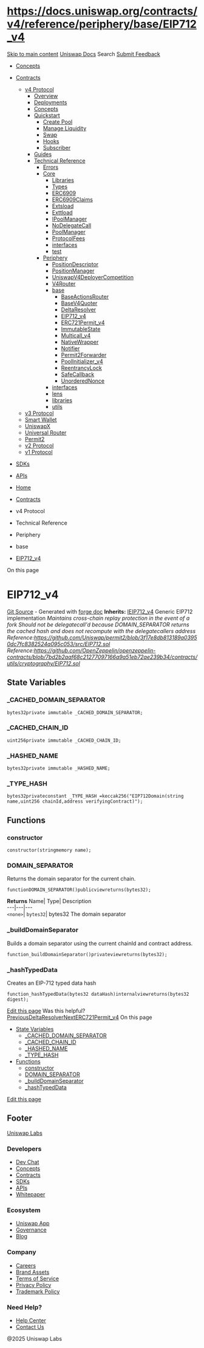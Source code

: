 # https://docs.uniswap.org/contracts/v4/reference/periphery/base/EIP712_v4

[Skip to main content](https://docs.uniswap.org/contracts/v4/reference/periphery/base/EIP712_v4#__docusaurus_skipToContent_fallback)
[Uniswap Docs](https://docs.uniswap.org/)
Search
[Submit Feedback](https://docs.google.com/forms/d/e/1FAIpQLSdjSkZam8KiatL9XACRVxCHjDJjaPGbls77PCXDKFn4JwykXg/viewform)
  * [Concepts](https://docs.uniswap.org/concepts/overview)
  * [Contracts](https://docs.uniswap.org/contracts/v4/overview)
    * [v4 Protocol](https://docs.uniswap.org/contracts/v4/overview)
      * [Overview](https://docs.uniswap.org/contracts/v4/overview)
      * [Deployments](https://docs.uniswap.org/contracts/v4/deployments)
      * [Concepts](https://docs.uniswap.org/contracts/v4/concepts/v4-vs-v3)
      * [Quickstart](https://docs.uniswap.org/contracts/v4/quickstart/create-pool)
        * [Create Pool](https://docs.uniswap.org/contracts/v4/quickstart/create-pool)
        * [Manage Liquidity](https://docs.uniswap.org/contracts/v4/quickstart/manage-liquidity/setup-liquidity)
        * [Swap](https://docs.uniswap.org/contracts/v4/quickstart/swap)
        * [Hooks](https://docs.uniswap.org/contracts/v4/quickstart/hooks/setup)
        * [Subscriber](https://docs.uniswap.org/contracts/v4/quickstart/subscriber)
      * [Guides](https://docs.uniswap.org/contracts/v4/guides/hooks/your-first-hook)
      * [Technical Reference](https://docs.uniswap.org/contracts/v4/reference/errors/)
        * [Errors](https://docs.uniswap.org/contracts/v4/reference/errors/)
        * [Core](https://docs.uniswap.org/contracts/v4/reference/core/libraries/BitMath)
          * [Libraries](https://docs.uniswap.org/contracts/v4/reference/core/libraries/BitMath)
          * [Types](https://docs.uniswap.org/contracts/v4/reference/core/types/BalanceDelta)
          * [ERC6909](https://docs.uniswap.org/contracts/v4/reference/core/ERC6909)
          * [ERC6909Claims](https://docs.uniswap.org/contracts/v4/reference/core/ERC6909Claims)
          * [Extsload](https://docs.uniswap.org/contracts/v4/reference/core/Extsload)
          * [Exttload](https://docs.uniswap.org/contracts/v4/reference/core/Exttload)
          * [IPoolManager](https://docs.uniswap.org/contracts/v4/reference/core/IPoolManager)
          * [NoDelegateCall](https://docs.uniswap.org/contracts/v4/reference/core/NoDelegateCall)
          * [PoolManager](https://docs.uniswap.org/contracts/v4/reference/core/PoolManager)
          * [ProtocolFees](https://docs.uniswap.org/contracts/v4/reference/core/ProtocolFees)
          * [interfaces](https://docs.uniswap.org/contracts/v4/reference/core/interfaces/IERC20Minimal)
          * [test](https://docs.uniswap.org/contracts/v4/reference/core/test/ActionsRouter)
        * [Periphery](https://docs.uniswap.org/contracts/v4/reference/periphery/PositionDescriptor)
          * [PositionDescriptor](https://docs.uniswap.org/contracts/v4/reference/periphery/PositionDescriptor)
          * [PositionManager](https://docs.uniswap.org/contracts/v4/reference/periphery/PositionManager)
          * [UniswapV4DeployerCompetition](https://docs.uniswap.org/contracts/v4/reference/periphery/UniswapV4DeployerCompetition)
          * [V4Router](https://docs.uniswap.org/contracts/v4/reference/periphery/V4Router)
          * [base](https://docs.uniswap.org/contracts/v4/reference/periphery/base/BaseActionsRouter)
            * [BaseActionsRouter](https://docs.uniswap.org/contracts/v4/reference/periphery/base/BaseActionsRouter)
            * [BaseV4Quoter](https://docs.uniswap.org/contracts/v4/reference/periphery/base/BaseV4Quoter)
            * [DeltaResolver](https://docs.uniswap.org/contracts/v4/reference/periphery/base/DeltaResolver)
            * [EIP712_v4](https://docs.uniswap.org/contracts/v4/reference/periphery/base/EIP712_v4)
            * [ERC721Permit_v4](https://docs.uniswap.org/contracts/v4/reference/periphery/base/ERC721Permit_v4)
            * [ImmutableState](https://docs.uniswap.org/contracts/v4/reference/periphery/base/ImmutableState)
            * [Multicall_v4](https://docs.uniswap.org/contracts/v4/reference/periphery/base/Multicall_v4)
            * [NativeWrapper](https://docs.uniswap.org/contracts/v4/reference/periphery/base/NativeWrapper)
            * [Notifier](https://docs.uniswap.org/contracts/v4/reference/periphery/base/Notifier)
            * [Permit2Forwarder](https://docs.uniswap.org/contracts/v4/reference/periphery/base/Permit2Forwarder)
            * [PoolInitializer_v4](https://docs.uniswap.org/contracts/v4/reference/periphery/base/PoolInitializer_v4)
            * [ReentrancyLock](https://docs.uniswap.org/contracts/v4/reference/periphery/base/ReentrancyLock)
            * [SafeCallback](https://docs.uniswap.org/contracts/v4/reference/periphery/base/SafeCallback)
            * [UnorderedNonce](https://docs.uniswap.org/contracts/v4/reference/periphery/base/UnorderedNonce)
          * [interfaces](https://docs.uniswap.org/contracts/v4/reference/periphery/interfaces/IEIP712_v4)
          * [lens](https://docs.uniswap.org/contracts/v4/reference/periphery/lens/StateView)
          * [libraries](https://docs.uniswap.org/contracts/v4/reference/periphery/libraries/ActionConstants)
          * [utils](https://docs.uniswap.org/contracts/v4/reference/periphery/utils/BaseHook)
    * [v3 Protocol](https://docs.uniswap.org/contracts/v3/overview)
    * [Smart Wallet](https://docs.uniswap.org/contracts/smart-wallet/overview)
    * [UniswapX](https://docs.uniswap.org/contracts/uniswapx/overview)
    * [Universal Router](https://docs.uniswap.org/contracts/universal-router/overview)
    * [Permit2](https://docs.uniswap.org/contracts/permit2/overview)
    * [v2 Protocol](https://docs.uniswap.org/contracts/v2/overview)
    * [v1 Protocol](https://docs.uniswap.org/contracts/v1/overview)
  * [SDKs](https://docs.uniswap.org/sdk/v4/overview)
  * [APIs](https://docs.uniswap.org/api/subgraph/overview)


  * [Home](https://docs.uniswap.org/)
  * [Contracts](https://docs.uniswap.org/contracts/v4/overview)
  * v4 Protocol
  * Technical Reference
  * Periphery
  * base
  * [EIP712_v4](https://docs.uniswap.org/contracts/v4/reference/periphery/base/EIP712_v4)


On this page
# EIP712_v4
[Git Source](https://github.com/uniswap/v4-periphery/blob/ea2bf2e1ba6863bb809fc2ff791744f308c4a26d/src/base/EIP712_v4.sol) - Generated with [forge doc](https://book.getfoundry.sh/reference/forge/forge-doc)
**Inherits:** [IEIP712_v4](https://docs.uniswap.org/contracts/v4/reference/periphery/interfaces/IEIP712_v4)
Generic EIP712 implementation
_Maintains cross-chain replay protection in the event of a fork_
_Should not be delegatecall'd because DOMAIN_SEPARATOR returns the cached hash and does not recompute with the delegatecallers address_
_Reference:<https://github.com/Uniswap/permit2/blob/3f17e8db813189a03950dc7fc8382524a095c053/src/EIP712.sol>_
_Reference:<https://github.com/OpenZeppelin/openzeppelin-contracts/blob/7bd2b2aaf68c21277097166a9a51eb72ae239b34/contracts/utils/cryptography/EIP712.sol>_
## State Variables[​](https://docs.uniswap.org/contracts/v4/reference/periphery/base/EIP712_v4#state-variables "Direct link to State Variables")
### _CACHED_DOMAIN_SEPARATOR[​](https://docs.uniswap.org/contracts/v4/reference/periphery/base/EIP712_v4#_cached_domain_separator "Direct link to _CACHED_DOMAIN_SEPARATOR")
```
bytes32private immutable _CACHED_DOMAIN_SEPARATOR;
```

### _CACHED_CHAIN_ID[​](https://docs.uniswap.org/contracts/v4/reference/periphery/base/EIP712_v4#_cached_chain_id "Direct link to _CACHED_CHAIN_ID")
```
uint256private immutable _CACHED_CHAIN_ID;
```

### _HASHED_NAME[​](https://docs.uniswap.org/contracts/v4/reference/periphery/base/EIP712_v4#_hashed_name "Direct link to _HASHED_NAME")
```
bytes32private immutable _HASHED_NAME;
```

### _TYPE_HASH[​](https://docs.uniswap.org/contracts/v4/reference/periphery/base/EIP712_v4#_type_hash "Direct link to _TYPE_HASH")
```
bytes32privateconstant _TYPE_HASH =keccak256("EIP712Domain(string name,uint256 chainId,address verifyingContract)");
```

## Functions[​](https://docs.uniswap.org/contracts/v4/reference/periphery/base/EIP712_v4#functions "Direct link to Functions")
### constructor[​](https://docs.uniswap.org/contracts/v4/reference/periphery/base/EIP712_v4#constructor "Direct link to constructor")
```
constructor(stringmemory name);
```

### DOMAIN_SEPARATOR[​](https://docs.uniswap.org/contracts/v4/reference/periphery/base/EIP712_v4#domain_separator "Direct link to DOMAIN_SEPARATOR")
Returns the domain separator for the current chain.
```
functionDOMAIN_SEPARATOR()publicviewreturns(bytes32);
```

**Returns**
Name| Type| Description  
---|---|---  
`<none>`| `bytes32`| bytes32 The domain separator  
### _buildDomainSeparator[​](https://docs.uniswap.org/contracts/v4/reference/periphery/base/EIP712_v4#_builddomainseparator "Direct link to _buildDomainSeparator")
Builds a domain separator using the current chainId and contract address.
```
function_buildDomainSeparator()privateviewreturns(bytes32);
```

### _hashTypedData[​](https://docs.uniswap.org/contracts/v4/reference/periphery/base/EIP712_v4#_hashtypeddata "Direct link to _hashTypedData")
Creates an EIP-712 typed data hash
```
function_hashTypedData(bytes32 dataHash)internalviewreturns(bytes32 digest);
```

[Edit this page](https://github.com/uniswap/uniswap-docs/tree/main/docs/contracts/v4/reference/periphery/base/EIP712_v4.md)
Was this helpful?
[PreviousDeltaResolver](https://docs.uniswap.org/contracts/v4/reference/periphery/base/DeltaResolver)[NextERC721Permit_v4](https://docs.uniswap.org/contracts/v4/reference/periphery/base/ERC721Permit_v4)
On this page
  * [State Variables](https://docs.uniswap.org/contracts/v4/reference/periphery/base/EIP712_v4#state-variables)
    * [_CACHED_DOMAIN_SEPARATOR](https://docs.uniswap.org/contracts/v4/reference/periphery/base/EIP712_v4#_cached_domain_separator)
    * [_CACHED_CHAIN_ID](https://docs.uniswap.org/contracts/v4/reference/periphery/base/EIP712_v4#_cached_chain_id)
    * [_HASHED_NAME](https://docs.uniswap.org/contracts/v4/reference/periphery/base/EIP712_v4#_hashed_name)
    * [_TYPE_HASH](https://docs.uniswap.org/contracts/v4/reference/periphery/base/EIP712_v4#_type_hash)
  * [Functions](https://docs.uniswap.org/contracts/v4/reference/periphery/base/EIP712_v4#functions)
    * [constructor](https://docs.uniswap.org/contracts/v4/reference/periphery/base/EIP712_v4#constructor)
    * [DOMAIN_SEPARATOR](https://docs.uniswap.org/contracts/v4/reference/periphery/base/EIP712_v4#domain_separator)
    * [_buildDomainSeparator](https://docs.uniswap.org/contracts/v4/reference/periphery/base/EIP712_v4#_builddomainseparator)
    * [_hashTypedData](https://docs.uniswap.org/contracts/v4/reference/periphery/base/EIP712_v4#_hashtypeddata)


[Edit this page](https://github.com/uniswap/uniswap-docs/tree/main/docs/contracts/v4/reference/periphery/base/EIP712_v4.md)
## Footer
[Uniswap Labs](https://docs.uniswap.org/)
### Developers
  * [Dev Chat](https://discord.com/invite/uniswap)
  * [Concepts](https://docs.uniswap.org/concepts/overview)
  * [Contracts](https://docs.uniswap.org/contracts/v4/overview)
  * [SDKs](https://docs.uniswap.org/sdk/v4/overview)
  * [APIs](https://docs.uniswap.org/api/subgraph/overview)
  * [Whitepaper](https://app.uniswap.org/whitepaper-v4.pdf)


### Ecosystem
  * [Uniswap App](https://app.uniswap.org/)
  * [Governance](https://www.uniswapfoundation.org/governance)
  * [Blog](https://blog.uniswap.org/)


### Company
  * [Careers](https://boards.greenhouse.io/uniswaplabs)
  * [Brand Assets](https://github.com/Uniswap/brand-assets/raw/main/Uniswap%20Brand%20Assets.zip)
  * [Terms of Service](https://support.uniswap.org/hc/en-us/articles/30935100859661-Uniswap-Labs-Terms-of-Service)
  * [Privacy Policy](https://support.uniswap.org/hc/en-us/articles/30934457771405-Uniswap-Labs-Privacy-Policy)
  * [Trademark Policy](https://support.uniswap.org/hc/en-us/articles/30934762216973-Uniswap-Labs-Trademark-Guidelines)


### Need Help?
  * [Help Center](https://support.uniswap.org/)
  * [Contact Us](https://support.uniswap.org/hc/en-us/requests/new)


@2025 Uniswap Labs
[](https://github.com/uniswap/uniswap-docs)[](https://twitter.com/Uniswap)[](https://discord.com/invite/uniswap)
